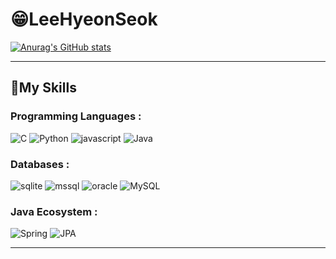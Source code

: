 # 😁LeeHyeonSeok
[![Anurag's GitHub stats](https://github-readme-stats.vercel.app/api?username=bbbbooo)](https://github.com/anuraghazra/github-readme-stats)

<hr/>

## 🔨My Skills

### Programming Languages :  

![C](https://img.shields.io/badge/-A8B9CC.svg?&style=for-the-badge&logo=C&logoColor=white) ![Python](https://img.shields.io/badge/Python-000080.svg?&style=for-the-badge&logo=Python&logoColor=white) ![javascript](https://img.shields.io/badge/javascript-F7DF1E.svg?&style=for-the-badge&logo=javascript&logoColor=white) ![Java](https://img.shields.io/badge/Java-007396.svg?style=for-the-badge&logo=java&logoColor=white) 

### Databases :

![sqlite](https://img.shields.io/badge/Sqlite-003B57.svg?&style=for-the-badge&logo=Sqlite&logoColor=white) ![mssql](https://img.shields.io/badge/mssql-CC2927.svg?&style=for-the-badge&logo=MicrosoftSQLServer&logoColor=white)  ![oracle](https://img.shields.io/badge/oracle-F80000.svg?&style=for-the-badge&logo=oracle&logoColor=white) ![MySQL](https://img.shields.io/badge/MySQL-4479A1.svg?style=for-the-badge&logo=mysql&logoColor=white)

### Java Ecosystem :

![Spring](https://img.shields.io/badge/Spring-6DB33F.svg?style=for-the-badge&logo=spring&logoColor=white) 
![JPA](https://img.shields.io/badge/JPA-1A1A1A.svg?style=for-the-badge&logo=java&logoColor=white)

<hr/>

